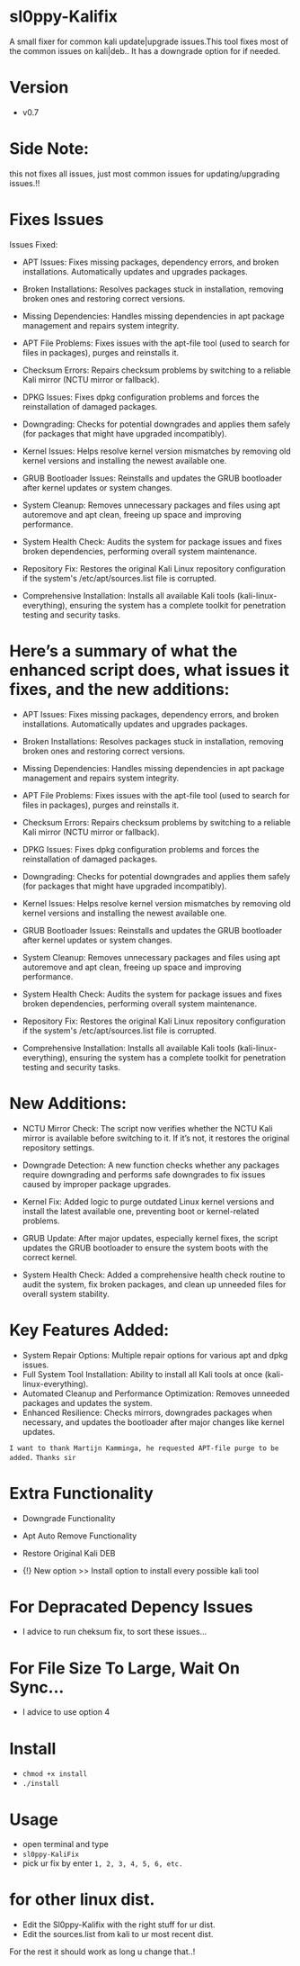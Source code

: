 # sl0ppy-Kalifix
A small fixer for common kali update|upgrade issues.This tool fixes most of the common issues on kali|deb.. It has a downgrade option for if needed. 

# Version 
* v0.7

# Side Note: 
this not fixes all issues, just most common issues for updating/upgrading issues.!!

# Fixes Issues 
Issues Fixed:

 *   APT Issues:
        Fixes missing packages, dependency errors, and broken installations.
        Automatically updates and upgrades packages.

 *   Broken Installations:
        Resolves packages stuck in installation, removing broken ones and restoring correct versions.

 *   Missing Dependencies:
        Handles missing dependencies in apt package management and repairs system integrity.

 *   APT File Problems:
        Fixes issues with the apt-file tool (used to search for files in packages), purges and reinstalls it.

 *   Checksum Errors:
        Repairs checksum problems by switching to a reliable Kali mirror (NCTU mirror or fallback).

 *   DPKG Issues:
        Fixes dpkg configuration problems and forces the reinstallation of damaged packages.

 *   Downgrading:
        Checks for potential downgrades and applies them safely (for packages that might have upgraded incompatibly).

 *   Kernel Issues:
        Helps resolve kernel version mismatches by removing old kernel versions and installing the newest available one.

 *   GRUB Bootloader Issues:
        Reinstalls and updates the GRUB bootloader after kernel updates or system changes.

 *   System Cleanup:
        Removes unnecessary packages and files using apt autoremove and apt clean, freeing up space and improving performance.

 *   System Health Check:
        Audits the system for package issues and fixes broken dependencies, performing overall system maintenance.

 *   Repository Fix:
        Restores the original Kali Linux repository configuration if the system's /etc/apt/sources.list file is corrupted.

 *   Comprehensive Installation:
        Installs all available Kali tools (kali-linux-everything), ensuring the system has a complete toolkit for penetration testing and security tasks.


# Here’s a summary of what the enhanced script does, what issues it fixes, and the new additions:

 *   APT Issues:
        Fixes missing packages, dependency errors, and broken installations.
        Automatically updates and upgrades packages.

 *   Broken Installations:
        Resolves packages stuck in installation, removing broken ones and restoring correct versions.

 *   Missing Dependencies:
        Handles missing dependencies in apt package management and repairs system integrity.

 *   APT File Problems:
        Fixes issues with the apt-file tool (used to search for files in packages), purges and reinstalls it.

 *   Checksum Errors:
        Repairs checksum problems by switching to a reliable Kali mirror (NCTU mirror or fallback).

  *  DPKG Issues:
        Fixes dpkg configuration problems and forces the reinstallation of damaged packages.

 *   Downgrading:
        Checks for potential downgrades and applies them safely (for packages that might have upgraded incompatibly).

 *   Kernel Issues:
        Helps resolve kernel version mismatches by removing old kernel versions and installing the newest available one.

 *   GRUB Bootloader Issues:
        Reinstalls and updates the GRUB bootloader after kernel updates or system changes.

 *   System Cleanup:
        Removes unnecessary packages and files using apt autoremove and apt clean, freeing up space and improving performance.

 *   System Health Check:
        Audits the system for package issues and fixes broken dependencies, performing overall system maintenance.

 *   Repository Fix:
        Restores the original Kali Linux repository configuration if the system's /etc/apt/sources.list file is corrupted.

 *   Comprehensive Installation:
        Installs all available Kali tools (kali-linux-everything), ensuring the system has a complete toolkit for penetration testing and security tasks.

# New Additions:

  *  NCTU Mirror Check:
        The script now verifies whether the NCTU Kali mirror is available before switching to it. If it’s not, it restores the original repository settings.

  *  Downgrade Detection:
        A new function checks whether any packages require downgrading and performs safe downgrades to fix issues caused by improper package upgrades.

  *  Kernel Fix:
        Added logic to purge outdated Linux kernel versions and install the latest available one, preventing boot or kernel-related problems.

  *  GRUB Update:
        After major updates, especially kernel fixes, the script updates the GRUB bootloader to ensure the system boots with the correct kernel.

  *  System Health Check:
        Added a comprehensive health check routine to audit the system, fix broken packages, and clean up unneeded files for overall system stability.

# Key Features Added:

   * System Repair Options: Multiple repair options for various apt and dpkg issues.
   * Full System Tool Installation: Ability to install all Kali tools at once (kali-linux-everything).
   * Automated Cleanup and Performance Optimization: Removes unneeded packages and updates the system.
   * Enhanced Resilience: Checks mirrors, downgrades packages when necessary, and updates the bootloader after major changes like kernel updates.

`I want to thank Martijn Kamminga, he requested APT-file purge to be added.` 
`Thanks sir `



# Extra Functionality
* Downgrade Functionality 
* Apt Auto Remove Functionality
* Restore Original Kali DEB 

* {!} New option >> Install option to install every possible kali tool 

# For Depracated Depency Issues 
* I advice to run cheksum fix, to sort these issues...  

# For File Size To Large, Wait On Sync... 
* I advice to use option 4 

# Install 
* `chmod +x install`
* `./install`

# Usage
* open terminal and type
* `sl0ppy-KaliFix`
* pick ur fix by enter `1, 2, 3, 4, 5, 6, etc.`

# for other linux dist.
* Edit the Sl0ppy-Kalifix with the right stuff for ur dist.
* Edit the sources.list from kali to ur most recent dist.

For the rest it should work as long u change that..! 

